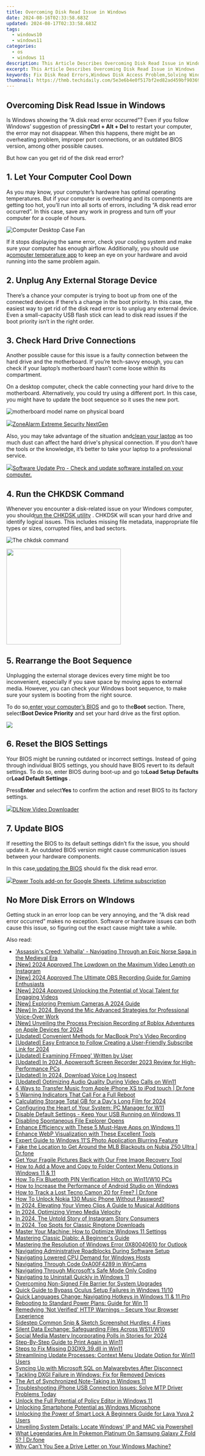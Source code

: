 ```yaml
---
title: Overcoming Disk Read Issue in Windows
date: 2024-08-16T02:33:58.683Z
updated: 2024-08-17T02:33:58.683Z
tags:
  - windows10
  - windows11
categories:
  - os
  - windows 11
description: This Article Describes Overcoming Disk Read Issue in Windows
excerpt: This Article Describes Overcoming Disk Read Issue in Windows
keywords: Fix Disk Read Errors,Windows Disk Access Problem,Solving Windows Read Failure,Correcting Win Files Read,Remedy Windows Disk I/O,Ending Win Disk Slowness,Addressing File Read in Windows
thumbnail: https://thmb.techidaily.com/5e3e6b4e0f517bf2ed82ad459bf90369516144d1c062bf870fbc9fd76648c39e.jpg
---
```


## Overcoming Disk Read Issue in Windows

 Is Windows showing the “A disk read error occurred”? Even if you follow Windows’ suggestion of pressing**Ctrl + Alt + Del** to restart your computer, the error may not disappear. When this happens, there might be an overheating problem, improper port connections, or an outdated BIOS version, among other possible causes.

But how can you get rid of the disk read error?

## 1\. Let Your Computer Cool Down

 As you may know, your computer’s hardware has optimal operating temperatures. But if your computer is overheating and its components are getting too hot, you’ll run into all sorts of errors, including “A disk read error occurred”. In this case, save any work in progress and turn off your computer for a couple of hours.

![Computer Desktop Case Fan](https://static1.makeuseofimages.com/wordpress/wp-content/uploads/2022/06/Computer-Desktop-Case-Fan.jpg)

 If it stops displaying the same error, check your cooling system and make sure your computer has enough airflow. Additionally, you should use a[computer temperature app](https://www.makeuseof.com/tag/3-laptop-computer-temperature-monitor-apps-save-hard-drive/) to keep an eye on your hardware and avoid running into the same problem again.

## 2\. Unplug Any External Storage Device

 There’s a chance your computer is trying to boot up from one of the connected devices if there’s a change in the boot priority. In this case, the easiest way to get rid of the disk read error is to unplug any external device. Even a small-capacity USB flash stick can lead to disk read issues if the boot priority isn’t in the right order.

## 3\. Check Hard Drive Connections

 Another possible cause for this issue is a faulty connection between the hard drive and the motherboard. If you’re tech-savvy enough, you can check if your laptop’s motherboard hasn’t come loose within its compartment.

 On a desktop computer, check the cable connecting your hard drive to the motherboard. Alternatively, you could try using a different port. In this case, you might have to update the boot sequence so it uses the new port.

![motherboard model name on physical board](https://static1.makeuseofimages.com/wordpress/wp-content/uploads/2021/04/motherboard-model-name-on-physical-board-2.jpg)
<!-- affiliate ads begin -->
<a href="https://estore.zonealarm.com/order/checkout.php?PRODS=36245101&QTY=1&AFFILIATE=108875&CART=1"><img src="https://sc1.checkpoint.com/sc1/za/images/boxes/zang_box_trust.png" border="0">ZoneAlarm Extreme Security NextGen</a>
<!-- affiliate ads end -->

 Also, you may take advantage of the situation and[clean your laptop](https://www.makeuseof.com/cleaning-tricks-to-make-your-laptop-look-like-new/) as too much dust can affect the hard drive's physical connection. If you don’t have the tools or the knowledge, it’s better to take your laptop to a professional service.

<!-- affiliate ads begin -->
<a href="https://order.glarysoft.com/order/checkout.php?PRODS=4691139&QTY=1&AFFILIATE=108875&CART=1"><img src="https://secure.avangate.com/images/merchant/6734fa703f6633ab896eecbdfad8953a/products/SU-200-1.png" border="0">Software Update Pro - Check and update software installed on your computer. </a>
<!-- affiliate ads end -->
## 4\. Run the CHKDSK Command

 Whenever you encounter a disk-related issue on your Windows computer, you should[run the CHKDSK utility](https://www.makeuseof.com/sir-mini-how-to-run-chkdsk-in-windows-10/) . CHKDSK will scan your hard drive and identify logical issues. This includes missing file metadata, inappropriate file types or sizes, corrupted files, and bad sectors.

![The chkdsk command](https://static1.makeuseofimages.com/wordpress/wp-content/uploads/2023/06/chkdsk-command.jpg)

<!-- affiliate ads begin -->
<a href="https://caperobbin.sjv.io/c/5597632/2006118/18460" target="_top" id="2006118"><img src="//a.impactradius-go.com/display-ad/18460-2006118" border="0" alt="" width="300" height="250"/></a><img height="0" width="0" src="https://imp.pxf.io/i/5597632/2006118/18460" style="position:absolute;visibility:hidden;" border="0" />
<!-- affiliate ads end -->
## 5\. Rearrange the Boot Sequence

 Unplugging the external storage devices every time might be too inconvenient, especially if you save space by moving apps to external media. However, you can check your Windows boot sequence, to make sure your system is booting from the right source.

 To do so,[enter your computer’s BIOS](https://www.makeuseof.com/tag/enter-bios-computer/) and go to the**Boot** section. There, select**Boot Device Priority** and set your hard drive as the first option.

<!-- affiliate ads begin -->
<a href="https://secure.2checkout.com/order/checkout.php?PRODS=4620778&QTY=1&AFFILIATE=108875&CART=1"><img src="https://secure.avangate.com/images/merchant/07dd4d5a72f5740ef0f035f201951476/728__90banner.jpg" border="0"></a>
<!-- affiliate ads end -->
## 6\. Reset the BIOS Settings

 Your BIOS might be running outdated or incorrect settings. Instead of going through individual BIOS settings, you should have BIOS revert to its default settings. To do so, enter BIOS during boot-up and go to**Load Setup Defaults** or**Load Default Settings** .

 Press**Enter** and select**Yes** to confirm the action and reset BIOS to its factory settings.

<!-- affiliate ads begin -->
<a href="https://secure.2checkout.com/order/checkout.php?PRODS=4712430&QTY=1&AFFILIATE=108875&CART=1"><img src="https://secure.avangate.com/images/merchant/c404a5adbf90e09631678b13b05d9d7a/products/dlnow_256.png" border="0">DLNow Video Downloader</a>
<!-- affiliate ads end -->
## 7\. Update BIOS

 If resetting the BIOS to its default settings didn’t fix the issue, you should update it. An outdated BIOS version might cause communication issues between your hardware components.

 In this case,[updating the BIOS](https://www.makeuseof.com/tag/update-uefi-bios-windows/) should fix the disk read error.

<!-- affiliate ads begin -->
<a href="https://secure.2checkout.com/order/checkout.php?PRODS=4726807&QTY=1&AFFILIATE=108875&CART=1"><img src="https://secure.avangate.com/images/merchant/c14a8df1e1b4d5297e9cb30cb34d5a00/products/copy_copy_power-tools-48.png" border="0">Power Tools add-on for Google Sheets, Lifetime subscription</a>
<!-- affiliate ads end -->
## No More Disk Errors on WIndows

 Getting stuck in an error loop can be very annoying, and the “A disk read error occurred” makes no exception. Software or hardware issues can both cause this issue, so figuring out the exact cause might take a while.

<ins class="adsbygoogle"
     style="display:block"
     data-ad-format="autorelaxed"
     data-ad-client="ca-pub-7571918770474297"
     data-ad-slot="1223367746"></ins>



<ins class="adsbygoogle"
     style="display:block"
     data-ad-client="ca-pub-7571918770474297"
     data-ad-slot="8358498916"
     data-ad-format="auto"
     data-full-width-responsive="true"></ins>

<span class="atpl-alsoreadstyle">Also read:</span>
<div><ul>
<li><a href="https://buynow-tips.techidaily.com/assassins-creed-valhalla-navigating-through-an-epic-norse-saga-in-the-medieval-era/"><u>'Assassin's Creed: Valhalla' - Navigating Through an Epic Norse Saga in the Medieval Era</u></a></li>
<li><a href="https://instagram-videos.techidaily.com/new-2024-approved-the-lowdown-on-the-maximum-video-length-on-instagram/"><u>[New] 2024 Approved  The Lowdown on the Maximum Video Length on Instagram</u></a></li>
<li><a href="https://screen-mirroring-recording.techidaily.com/new-2024-approved-the-ultimate-obs-recording-guide-for-gaming-enthusiasts/"><u>[New] 2024 Approved  The Ultimate OBS Recording Guide for Gaming Enthusiasts</u></a></li>
<li><a href="https://video-screen-grab.techidaily.com/new-2024-approved-unlocking-the-potential-of-vocal-talent-for-engaging-videos/"><u>[New] 2024 Approved  Unlocking the Potential of Vocal Talent for Engaging Videos</u></a></li>
<li><a href="https://some-knowledge.techidaily.com/new-exploring-premium-cameras-a-2024-guide/"><u>[New] Exploring Premium Cameras  A 2024 Guide</u></a></li>
<li><a href="https://screen-mirroring-recording.techidaily.com/new-in-2024-beyond-the-mic-advanced-strategies-for-professional-voice-over-work/"><u>[New] In 2024, Beyond the Mic  Advanced Strategies for Professional Voice-Over Work</u></a></li>
<li><a href="https://video-capture.techidaily.com/new-unveiling-the-process-precision-recording-of-roblox-adventures-on-apple-devices-for-2024/"><u>[New] Unveiling the Process  Precision Recording of Roblox Adventures on Apple Devices for 2024</u></a></li>
<li><a href="https://screen-recording.techidaily.com/updated-convenient-methods-for-macbook-pros-video-recording/"><u>[Updated] Convenient Methods for MacBook Pro's Video Recording</u></a></li>
<li><a href="https://facebook-video-footage.techidaily.com/updated-easy-entrance-to-follow-creating-a-user-friendly-subscribe-link-for-2024/"><u>[Updated] Easy Entrance to Follow  Creating a User-Friendly Subscribe Link for 2024</u></a></li>
<li><a href="https://article-helps.techidaily.com/updated-examining-ffmpeg-written-by-user/"><u>[Updated] Examining FFmpeg' Written by User</u></a></li>
<li><a href="https://digital-screen-recording.techidaily.com/updated-in-2024-apowersoft-screen-recorder-2023-review-for-high-performance-pcs/"><u>[Updated] In 2024, Apowersoft Screen Recorder 2023 Review for High-Performance PCs</u></a></li>
<li><a href="https://video-screen-grab.techidaily.com/updated-in-2024-download-voice-log-inspect/"><u>[Updated] In 2024, Download Voice Log Inspect</u></a></li>
<li><a href="https://extra-skills.techidaily.com/updated-optimizing-audio-quality-during-video-calls-on-win11/"><u>[Updated] Optimizing Audio Quality During Video Calls on Win11</u></a></li>
<li><a href="https://iphone-transfer.techidaily.com/4-ways-to-transfer-music-from-apple-iphone-xs-to-ipod-touch-drfone-by-drfone-transfer-from-ios/"><u>4 Ways to Transfer Music from Apple iPhone XS to iPod touch | Dr.fone</u></a></li>
<li><a href="https://win11-tips.techidaily.com/5-warning-indicators-that-call-for-a-full-reboot/"><u>5 Warning Indicators That Call For a Full Reboot</u></a></li>
<li><a href="https://extra-information.techidaily.com/calculating-storage-total-gb-for-a-days-long-film-for-2024/"><u>Calculating Storage  Total GB for a Day's Long Film for 2024</u></a></li>
<li><a href="https://win11-tips.techidaily.com/configuring-the-heart-of-your-system-pc-manager-for-w11/"><u>Configuring the Heart of Your System: PC Manager for W11</u></a></li>
<li><a href="https://win11-tips.techidaily.com/disable-default-settings-keep-your-usb-running-on-windows-11/"><u>Disable Default Settings - Keep Your USB Running on Windows 11</u></a></li>
<li><a href="https://win11-tips.techidaily.com/disabling-spontaneous-file-explorer-opens/"><u>Disabling Spontaneous File Explorer Opens</u></a></li>
<li><a href="https://win11-tips.techidaily.com/enhance-efficiency-with-these-5-must-have-apps-on-windows-11/"><u>Enhance Efficiency with These 5 Must-Have Apps on Windows 11</u></a></li>
<li><a href="https://win11-tips.techidaily.com/enhance-webp-visualization-with-these-excellent-tools/"><u>Enhance WebP Visualization with These Excellent Tools</u></a></li>
<li><a href="https://win11-tips.techidaily.com/expert-guide-to-windows-11s-photo-application-blurring-feature/"><u>Expert Guide to Windows 11'S Photo Application Blurring Feature</u></a></li>
<li><a href="https://fake-location.techidaily.com/fake-the-location-to-get-around-the-mlb-blackouts-on-nubia-z50-ultra-drfone-by-drfone-virtual-android/"><u>Fake the Location to Get Around the MLB Blackouts on Nubia Z50 Ultra | Dr.fone</u></a></li>
<li><a href="https://data-safeguard.techidaily.com/get-your-fragile-pictures-back-with-our-free-image-recovery-tool/"><u>Get Your Fragile Pictures Back with Our Free Image Recovery Tool</u></a></li>
<li><a href="https://win11-tips.techidaily.com/how-to-add-a-move-and-copy-to-folder-context-menu-options-in-windows-11-and-11/"><u>How to Add a Move and Copy to Folder Context Menu Options in Windows 11 & 11</u></a></li>
<li><a href="https://win11-tips.techidaily.com/how-to-fix-bluetooth-pin-verification-hitch-on-win11w10-pcs/"><u>How To Fix Bluetooth PIN Verification Hitch on Win11/W10 PCs</u></a></li>
<li><a href="https://win11-tips.techidaily.com/how-to-increase-the-performance-of-android-studio-on-windows/"><u>How to Increase the Performance of Android Studio on Windows</u></a></li>
<li><a href="https://android-location-track.techidaily.com/how-to-track-a-lost-tecno-camon-20-for-free-drfone-by-drfone-virtual-android/"><u>How to Track a Lost Tecno Camon 20 for Free? | Dr.fone</u></a></li>
<li><a href="https://easy-unlock-android.techidaily.com/how-to-unlock-nokia-130-music-phone-without-password-by-drfone-android/"><u>How To Unlock Nokia 130 Music Phone Without Password?</u></a></li>
<li><a href="https://vimeo-videos.techidaily.com/in-2024-elevating-your-vimeo-clips-a-guide-to-musical-additions/"><u>In 2024, Elevating Your Vimeo Clips  A Guide to Musical Additions</u></a></li>
<li><a href="https://vimeo-videos.techidaily.com/in-2024-optimizing-vimeo-media-velocity/"><u>In 2024, Optimizing Vimeo Media Velocity</u></a></li>
<li><a href="https://instagram-videos.techidaily.com/in-2024-the-untold-story-of-instagram-story-consumers/"><u>In 2024, The Untold Story of Instagram Story Consumers</u></a></li>
<li><a href="https://some-skills.techidaily.com/in-2024-top-spots-for-classic-ringtone-downloads/"><u>In 2024, Top Spots for Classic Ringtone Downloads</u></a></li>
<li><a href="https://win11-tips.techidaily.com/master-your-machine-how-to-optimize-windows-11-settings/"><u>Master Your Machine: How to Optimize Windows 11 Settings</u></a></li>
<li><a href="https://win11-tips.techidaily.com/mastering-classic-diablo-a-beginners-guide/"><u>Mastering Classic Diablo: A Beginner's Guide</u></a></li>
<li><a href="https://win11-tips.techidaily.com/mastering-the-resolution-of-windows-error-0x80040610-for-outlook/"><u>Mastering the Resolution of Windows Error 0X80040610 for Outlook</u></a></li>
<li><a href="https://win11-tips.techidaily.com/navigating-administrative-roadblocks-during-software-setup/"><u>Navigating Administrative Roadblocks During Software Setup</u></a></li>
<li><a href="https://win11-tips.techidaily.com/navigating-lowered-cpu-demand-for-windows-hosts/"><u>Navigating Lowered CPU Demand for Windows Hosts</u></a></li>
<li><a href="https://win11-tips.techidaily.com/navigating-through-code-0xa00f4289-in-wincams/"><u>Navigating Through Code 0xA00F4289 in WinCams</u></a></li>
<li><a href="https://win11-tips.techidaily.com/navigating-through-microsofts-safe-mode-only-coding/"><u>Navigating Through Microsoft's Safe Mode Only Coding</u></a></li>
<li><a href="https://win11-tips.techidaily.com/navigating-to-uninstall-quickly-in-windows-11/"><u>Navigating to Uninstall Quickly in Windows 11</u></a></li>
<li><a href="https://win11-tips.techidaily.com/overcoming-non-signed-file-barrier-for-system-upgrades/"><u>Overcoming Non-Signed File Barrier for System Upgrades</u></a></li>
<li><a href="https://win11-tips.techidaily.com/quick-guide-to-bypass-oculus-setup-failures-in-windows-1110/"><u>Quick Guide to Bypass Oculus Setup Failures in Windows 11/10</u></a></li>
<li><a href="https://win11-tips.techidaily.com/quick-languages-change-navigating-hotkeys-in-windows-11-and-11-pro/"><u>Quick Languages Change: Navigating Hotkeys in Windows 11 & 11 Pro</u></a></li>
<li><a href="https://win11-tips.techidaily.com/rebooting-to-standard-power-plans-guide-for-win-11/"><u>Rebooting to Standard Power Plans: Guide for Win 11</u></a></li>
<li><a href="https://tech-recovery.techidaily.com/remedying-not-verified-http-warnings-secure-your-browser-experience/"><u>Remedying 'Not Verified' HTTP Warnings – Secure Your Browser Experience</u></a></li>
<li><a href="https://win11-tips.techidaily.com/sidestep-common-snip-and-sketch-screenshot-hurdles-4-fixes/"><u>Sidestep Common Snip & Sketch Screenshot Hurdles: 4 Fixes</u></a></li>
<li><a href="https://win11-tips.techidaily.com/silent-data-exchange-safeguarding-files-across-ws11w10/"><u>Silent Data Exchange: Safeguarding Files Across WS11/W10</u></a></li>
<li><a href="https://instagram-videos.techidaily.com/social-media-mastery-incorporating-polls-in-stories-for-2024/"><u>Social Media Mastery  Incorporating Polls in Stories for 2024</u></a></li>
<li><a href="https://win11-tips.techidaily.com/step-by-step-guide-to-print-again-in-win11/"><u>Step-By-Step Guide to Print Again in Win11</u></a></li>
<li><a href="https://win11-tips.techidaily.com/steps-to-fix-missing-d3dx939dll-in-win11/"><u>Steps to Fix Missing D3DX9_39.dll in Win11</u></a></li>
<li><a href="https://win11-tips.techidaily.com/streamlining-update-processes-context-menu-update-option-for-win11-users/"><u>Streamlining Update Processes: Context Menu Update Option for Win11 Users</u></a></li>
<li><a href="https://win11-tips.techidaily.com/syncing-up-with-microsoft-sql-on-malwarebytes-after-disconnect/"><u>Syncing Up with Microsoft SQL on Malwarebytes After Disconnect</u></a></li>
<li><a href="https://win11-tips.techidaily.com/tackling-dxgi-failure-in-windows-fix-for-removed-devices/"><u>Tackling DXGI Failure in Windows: Fix for Removed Devices</u></a></li>
<li><a href="https://win11-tips.techidaily.com/the-art-of-synchronized-note-taking-in-windows-11/"><u>The Art of Synchronized Note-Taking in Windows 11</u></a></li>
<li><a href="https://driver-error.techidaily.com/troubleshooting-iphone-usb-connection-issues-solve-mtp-driver-problems-today/"><u>Troubleshooting iPhone USB Connection Issues: Solve MTP Driver Problems Today</u></a></li>
<li><a href="https://win11-tips.techidaily.com/unlock-the-full-potential-of-policy-editor-in-windows-11/"><u>Unlock the Full Potential of Policy Editor in Windows 11</u></a></li>
<li><a href="https://win11-tips.techidaily.com/unlocking-smartphone-potential-as-windows-microphone/"><u>Unlocking Smartphone Potential as Windows Microphone</u></a></li>
<li><a href="https://android-unlock.techidaily.com/unlocking-the-power-of-smart-lock-a-beginners-guide-for-lava-yuva-2-users-by-drfone-android/"><u>Unlocking the Power of Smart Lock A Beginners Guide for Lava Yuva 2 Users</u></a></li>
<li><a href="https://win11-tips.techidaily.com/unveiling-system-details-locate-windows-ip-and-mac-via-powershell/"><u>Unveiling System Details: Locate Windows' IP and MAC via Powershell</u></a></li>
<li><a href="https://change-location.techidaily.com/what-legendaries-are-in-pokemon-platinum-on-samsung-galaxy-z-fold-5-drfone-by-drfone-virtual-android/"><u>What Legendaries Are In Pokemon Platinum On Samsung Galaxy Z Fold 5? | Dr.fone</u></a></li>
<li><a href="https://win11-tips.techidaily.com/why-cant-you-see-a-drive-letter-on-your-windows-machine/"><u>Why Can't You See a Drive Letter on Your Windows Machine?</u></a></li>
</ul></div>
